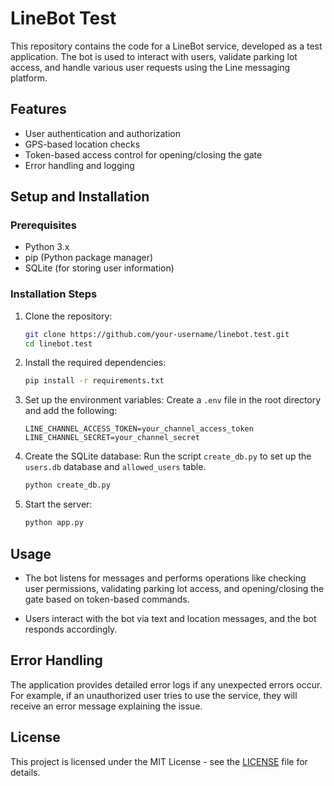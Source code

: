 # LineBot Test

This repository contains the code for a LineBot service, developed as a test application. The bot is used to interact with users, validate parking lot access, and handle various user requests using the Line messaging platform.

## Features

- User authentication and authorization
- GPS-based location checks
- Token-based access control for opening/closing the gate
- Error handling and logging

## Setup and Installation

### Prerequisites

- Python 3.x
- pip (Python package manager)
- SQLite (for storing user information)

### Installation Steps

1. Clone the repository:
   ```bash
   git clone https://github.com/your-username/linebot.test.git
   cd linebot.test
   ```

2. Install the required dependencies:
   ```bash
   pip install -r requirements.txt
   ```

3. Set up the environment variables:
   Create a `.env` file in the root directory and add the following:
   ```env
   LINE_CHANNEL_ACCESS_TOKEN=your_channel_access_token
   LINE_CHANNEL_SECRET=your_channel_secret
   ```

4. Create the SQLite database:
   Run the script `create_db.py` to set up the `users.db` database and `allowed_users` table.

   ```bash
   python create_db.py
   ```

5. Start the server:
   ```bash
   python app.py
   ```

## Usage

- The bot listens for messages and performs operations like checking user permissions, validating parking lot access, and opening/closing the gate based on token-based commands.

- Users interact with the bot via text and location messages, and the bot responds accordingly.

## Error Handling

The application provides detailed error logs if any unexpected errors occur. For example, if an unauthorized user tries to use the service, they will receive an error message explaining the issue.

## License

This project is licensed under the MIT License - see the [LICENSE](LICENSE) file for details.
